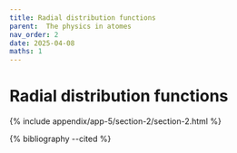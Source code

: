 ```yaml
---
title: Radial distribution functions
parent:  The physics in atomes
nav_order: 2
date: 2025-04-08
maths: 1
---
```


# Radial distribution functions

{% include appendix/app-5/section-2/section-2.html %}

{% bibliography --cited %}
